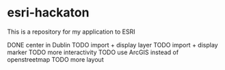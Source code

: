 esri-hackaton
=============

This is a repository for my application to ESRI

DONE center in Dublin
TODO import + display layer
TODO import + display marker
TODO more interactivity
TODO use ArcGIS instead of openstreetmap
TODO more layout